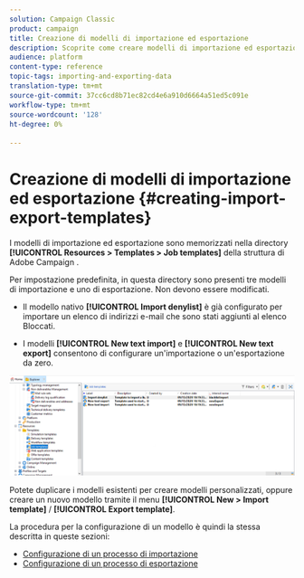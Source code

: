 ```yaml
---
solution: Campaign Classic
product: campaign
title: Creazione di modelli di importazione ed esportazione
description: Scoprite come creare modelli di importazione ed esportazione in Campaign Classic.
audience: platform
content-type: reference
topic-tags: importing-and-exporting-data
translation-type: tm+mt
source-git-commit: 37cc6cd8b71ec82cd4e6a910d6664a51ed5c091e
workflow-type: tm+mt
source-wordcount: '128'
ht-degree: 0%

---
```



# Creazione di modelli di importazione ed esportazione {#creating-import-export-templates}

I modelli di importazione ed esportazione sono memorizzati nella directory **[!UICONTROL Resources > Templates > Job templates]** della struttura di Adobe Campaign .

Per impostazione predefinita, in questa directory sono presenti tre modelli di importazione e uno di esportazione. Non devono essere modificati.

* Il modello nativo **[!UICONTROL Import denylist]** è già configurato per importare un elenco di indirizzi e-mail che sono stati aggiunti al elenco Bloccati.

* I modelli **[!UICONTROL New text import]** e **[!UICONTROL New text export]** consentono di configurare un&#39;importazione o un&#39;esportazione da zero.

![](assets/s_ncs_user_export_wizard_template_create.png)

Potete duplicare i modelli esistenti per creare modelli personalizzati, oppure creare un nuovo modello tramite il menu **[!UICONTROL New > Import template]** / **[!UICONTROL Export template]**.

La procedura per la configurazione di un modello è quindi la stessa descritta in queste sezioni:

* [Configurazione di un processo di importazione](../../platform/using/executing-import-jobs.md)
* [Configurazione di un processo di esportazione](../../platform/using/executing-export-jobs.md)
